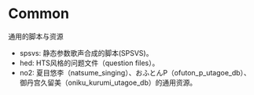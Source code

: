 # Common

通用的脚本与资源

- spsvs: 静态参数歌声合成的脚本(SPSVS)。
- hed: HTS风格的问题文件（question files）。
- no2: 夏目悠李（natsume_singing）、おふとんP（ofuton_p_utagoe_db）、御丹宫久留美（oniku_kurumi_utagoe_db）的通用资源。

